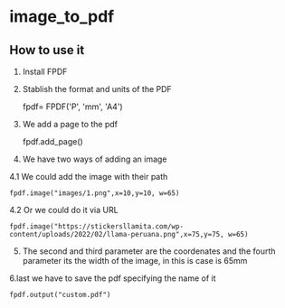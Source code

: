# image_to_pdf
## How to use it

1. Install FPDF

2. Stablish the format and units of the PDF

	fpdf= FPDF('P', 'mm', 'A4')

3. We add a page to the pdf

    fpdf.add_page()
    
4. We have two ways of adding an image

4.1 We could add the image with their path

    fpdf.image("images/1.png",x=10,y=10, w=65)
    
4.2 Or we could do it via URL

    fpdf.image("https://stickersllamita.com/wp-content/uploads/2022/02/llama-peruana.png",x=75,y=75, w=65)
    
5. The second and third parameter are the coordenates and the fourth parameter its the width of the image, in this is case is 65mm

6.last we have to save the pdf specifying the name of it

    fpdf.output("custom.pdf")
